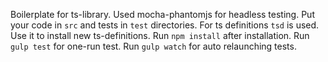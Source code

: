 Boilerplate for ts-library. Used mocha-phantomjs for headless testing. 
Put your code in `src` and tests in `test` directories.
For ts definitions `tsd` is used. Use it to install new ts-definitions.
Run `npm install` after installation.
Run `gulp test` for one-run test.
Run `gulp watch` for auto relaunching tests.
